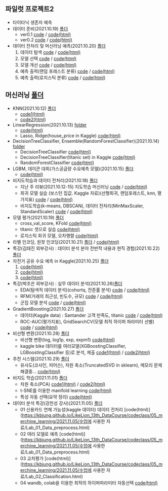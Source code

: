 ## 파일럿 프로젝트2
  + 타이타닉 생존자 예측
  + 데이터 준비(2021.10.19) [폴더](https://github.com/kbjung/LikeLion_13th_DataCourse/tree/main/codeclass/05_merchine_learning/2021.10.19(pilot_project_%EC%A4%80%EB%B9%84))
    - ver0.1 [code](https://github.com/kbjung/LikeLion_13th_DataCourse/blob/main/codeclass/05_merchine_learning/2021.10.19(pilot_project_%EC%A4%80%EB%B9%84)/2021.10.19-pilot_project_%EC%A4%80%EB%B9%84ver0.1(titanic).ipynb) / [code(html)](https://kbjung.github.io/LikeLion_13th_DataCourse/codeclass/05_merchine_learning/2021.10.19(pilot_project_준비)/2021.10.19-pilot_project_준비ver0.1(titanic).html)
    - ver0.2 [code](https://github.com/kbjung/LikeLion_13th_DataCourse/blob/main/codeclass/05_merchine_learning/2021.10.19(pilot_project_%EC%A4%80%EB%B9%84)/2021.10.19-pilot_project_%EC%A4%80%EB%B9%84ver0.2(titanic).ipynb) / [code(html)](https://kbjung.github.io/LikeLion_13th_DataCourse/codeclass/05_merchine_learning/2021.10.19(pilot_project_준비)/2021.10.19-pilot_project_준비ver0.2(titanic).html)
  + 데이터 전처리 및 머신러닝 예측(2021.10.20) [폴더](https://github.com/kbjung/LikeLion_13th_DataCourse/tree/main/codeclass/05_merchine_learning/2021.10.20(pilot_project))
    1. 데이터 탐색 [code](https://github.com/kbjung/LikeLion_13th_DataCourse/blob/main/codeclass/05_merchine_learning/2021.10.20(pilot_project)/2021.10.20-pilot_project_01_%EB%8D%B0%EC%9D%B4%ED%84%B0_%ED%83%90%EC%83%89(titanic).ipynb) / [code(html)](https://kbjung.github.io/LikeLion_13th_DataCourse/codeclass/05_merchine_learning/2021.10.20(pilot_project)/2021.10.20-pilot_project_01_데이터_탐색(titanic).html)
    2. 모델 선택 [code](https://github.com/kbjung/LikeLion_13th_DataCourse/blob/main/codeclass/05_merchine_learning/2021.10.20(pilot_project)/2021.10.20-pilot_project_02_%EB%AA%A8%EB%8D%B8_%EC%84%A0%ED%83%9D(titanic).ipynb) / [code(html)](https://kbjung.github.io/LikeLion_13th_DataCourse/codeclass/05_merchine_learning/2021.10.20(pilot_project)/2021.10.20-pilot_project_02_모델_선택(titanic).html)
    3. 모델 개선 [code](https://github.com/kbjung/LikeLion_13th_DataCourse/blob/main/codeclass/05_merchine_learning/2021.10.20(pilot_project)/2021.10.20-pilot_project_03_%EB%AA%A8%EB%8D%B8_%EA%B0%9C%EC%84%A0(titanic).ipynb) / [code(html)](https://kbjung.github.io/LikeLion_13th_DataCourse/codeclass/05_merchine_learning/2021.10.20(pilot_project)/2021.10.20-pilot_project_03_모델_개선(titanic).html)
    4. 예측 출력(랜덤 포레스트 분류) [code](https://github.com/kbjung/LikeLion_13th_DataCourse/blob/main/codeclass/05_merchine_learning/2021.10.20(pilot_project)/2021.10.20-pilot_project_04_%EC%98%88%EC%B8%A1_%EC%B6%9C%EB%A0%A5_(rf_c)(titanic).ipynb) / [code(html)](https://kbjung.github.io/LikeLion_13th_DataCourse/codeclass/05_merchine_learning/2021.10.20(pilot_project)/2021.10.20-pilot_project_04_예측_출력_(rf_c)(titanic).html)
    4. 예측 출력(로지스틱 분류) [code](https://github.com/kbjung/LikeLion_13th_DataCourse/blob/main/codeclass/05_merchine_learning/2021.10.20(pilot_project)/2021.10.20-pilot_project_04_%EC%98%88%EC%B8%A1_%EC%B6%9C%EB%A0%A5_(lg_c)(titanic).ipynb) / [code(html)](https://kbjung.github.io/LikeLion_13th_DataCourse/codeclass/05_merchine_learning/2021.10.20(pilot_project)/2021.10.20-pilot_project_04_예측_출력_(lg_c)(titanic).html)


## 머신러닝 [폴더](https://github.com/kbjung/LikeLion_13th_DataCourse/tree/main/codeclass/05_merchine_learning)
  + KNN(2021.10.12) [폴더](https://github.com/kbjung/LikeLion_13th_DataCourse/tree/main/codeclass/05_merchine_learning/2021.10.12)
    - [code1(html)](https://kbjung.github.io/LikeLion_13th_DataCourse/codeclass/05_merchine_learning/2021.10.12/2021.10.12/01_ML.html)
    - [code2(html)](https://kbjung.github.io/LikeLion_13th_DataCourse/codeclass/05_merchine_learning/2021.10.12/2021.10.12/02_KNN.html)
  + LinearRegression(2021.10.13) [folder](https://github.com/kbjung/LikeLion_13th_DataCourse/tree/main/codeclass/05_merchine_learning/2021.10.13)
    - [code(html)](https://kbjung.github.io/LikeLion_13th_DataCourse/codeclass/05_merchine_learning/2021.10.13/2021.10.13_01_LR.html) 
    - Lasso, Ridge(house_price in Kaggle) [code(html)](https://kbjung.github.io/LikeLion_13th_DataCourse/codeclass/05_merchine_learning/2021.10.13/2021.10.13-02_house_price.html)
  + DecisionTreeClassifier, Ensemble(RandomForestClassifier)(2021.10.14) [folder](https://github.com/kbjung/LikeLion_13th_DataCourse/tree/main/codeclass/05_merchine_learning/2021.10.14)
    - DecisionTreeClassifier [code(html)](https://kbjung.github.io/LikeLion_13th_DataCourse/codeclass/05_merchine_learning/2021.10.14/2021.10.14_01_decisiontree(colab).html)
    - DecisionTreeClassifier(titanic set) in Kaggle [code(html)](https://kbjung.github.io/LikeLion_13th_DataCourse/codeclass/05_merchine_learning/2021.10.14/2021.10.14_02-decisiontree-titanic.html)
    - RandomForestClassifier [code(html)](https://kbjung.github.io/LikeLion_13th_DataCourse/codeclass/05_merchine_learning/2021.10.14/2021.10.14_03_random_forest(colab).html)
  + LGBM, 데이콘 대회(가스공급량 수요예측 모델)(2021.10.15) [폴더](https://github.com/kbjung/LikeLion_13th_DataCourse/tree/main/codeclass/05_merchine_learning/2021.10.15)
    - [code(html)](https://kbjung.github.io/LikeLion_13th_DataCourse/codeclass/05_merchine_learning/2021.10.15/2021.10.15_01_gas_supply(dacon).html)
  + 비지도학습과 데이터 전처리(2021.10.18) [폴더](https://github.com/kbjung/LikeLion_13th_DataCourse/tree/main/codeclass/05_merchine_learning/2021.10.18)
    - 지난 주 리뷰(2021.10.12-15) 지도학습 머신러닝 [code](https://github.com/kbjung/LikeLion_13th_DataCourse/blob/main/codeclass/05_merchine_learning/2021.10.18/2021.10.18-01_review(2021.10.12-15).ipynb) / [code(html)](https://kbjung.github.io/LikeLion_13th_DataCourse/codeclass/05_merchine_learning/2021.10.18/2021.10.18-01_review(2021.10.12-15).html)
    - 회귀 모델 실습 (보스턴 집값. Kaggle 자료)(선형회귀, 랜덤포레스트, knn, 평가지표) [code](https://github.com/kbjung/LikeLion_13th_DataCourse/blob/main/codeclass/05_merchine_learning/2021.10.18/2021.10.18-02_ML.ipynb) / [code(html)](https://kbjung.github.io/LikeLion_13th_DataCourse/codeclass/05_merchine_learning/2021.10.18/2021.10.18-02_ML.html)
    - 비지도학습(k-means, DBSCAN), 데이터 전처리(MinMaxScaler, StandardScaler) [code](https://github.com/kbjung/LikeLion_13th_DataCourse/blob/main/codeclass/05_merchine_learning/2021.10.18/2021.10.18-03_%EB%B9%84%EC%A7%80%EB%8F%84%ED%95%99%EC%8A%B5%EA%B3%BC_%EB%8D%B0%EC%9D%B4%ED%84%B0_%EC%A0%84%EC%B2%98%EB%A6%AC.ipynb) / [code(html)](https://kbjung.github.io/LikeLion_13th_DataCourse/codeclass/05_merchine_learning/2021.10.18/2021.10.18-03_비지도학습과_데이터_전처리.html)
  + 모델 평가(2021.10.19) [폴더](https://github.com/kbjung/LikeLion_13th_DataCourse/tree/main/codeclass/05_merchine_learning/2021.10.19)
    - cross_val_score, KFold [code(html)](https://kbjung.github.io/LikeLion_13th_DataCourse/codeclass/05_merchine_learning/2021.10.19/2021.10.19-02_모델_평가.html)
    - titanic 셋으로 실습 [code(html)](https://kbjung.github.io/LikeLion_13th_DataCourse/codeclass/05_merchine_learning/2021.10.19/2021.10.19-03_모델_평가_실습(titanic).html)
    - 로지스틱 회귀 모델, 오차행렬 [code(html)](https://kbjung.github.io/LikeLion_13th_DataCourse/codeclass/05_merchine_learning/2021.10.19/2021.10.19-04_이진분류_평가지표.html)
  + 라벨 인코딩, 원핫 인코딩(2021.10.21) [폴더](https://github.com/kbjung/LikeLion_13th_DataCourse/tree/main/codeclass/05_merchine_learning/2021.10.21) / [code(html)](https://kbjung.github.io/LikeLion_13th_DataCourse/codeclass/05_merchine_learning/2021.10.21/2021.10.21-라벨인코딩_원핫인코딩.html)
  + 특강(김태진 외부강사) : 데이터 분석 분야 전반적 내용과 현직 경험(2021.10.22) [폴더](https://github.com/kbjung/LikeLion_13th_DataCourse/tree/main/codeclass/05_merchine_learning/2021.10.22(%ED%8A%B9%EA%B0%95))
  + 자전거 공유 수요 예측 in Kaggle(2021.10.25) [폴더](https://github.com/kbjung/LikeLion_13th_DataCourse/tree/main/codeclass/05_merchine_learning/2021.10.25)
    1. [code(html)](https://kbjung.github.io/LikeLion_13th_DataCourse/codeclass/05_merchine_learning/2021.10.25/2021.10.25-01_bike.html)
    2. [code(html)](https://kbjung.github.io/LikeLion_13th_DataCourse/codeclass/05_merchine_learning/2021.10.25/2021.10.25-02_bike.html)
    3. [code(html)](https://kbjung.github.io/LikeLion_13th_DataCourse/codeclass/05_merchine_learning/2021.10.25/2021.10.25-03_bike.html)
  + 특강(박조은 외부강사) : 실무 데이터 분석(2021.10.26)[폴더](https://github.com/kbjung/LikeLion_13th_DataCourse/tree/main/codeclass/05_merchine_learning/2021.10.26(%ED%8A%B9%EA%B0%95))
    - EDA(탐색적 데이터 분석)(cohortq, 잔존률 분석) [code](https://github.com/kbjung/LikeLion_13th_DataCourse/blob/main/codeclass/05_merchine_learning/2021.10.26(%ED%8A%B9%EA%B0%95)/01-basic-eda-input.ipynb) / [code(html)](https://kbjung.github.io/LikeLion_13th_DataCourse/codeclass/05_merchine_learning/2021.10.26(특강)/01-basic-eda-input.html)
    - RFM(거래의 최근성, 빈도수, 규모) [code](https://github.com/kbjung/LikeLion_13th_DataCourse/blob/main/codeclass/05_merchine_learning/2021.10.26(%ED%8A%B9%EA%B0%95)/02-RFM-input.ipynb) / [code(html)](https://kbjung.github.io/LikeLion_13th_DataCourse/codeclass/05_merchine_learning/2021.10.26(특강)/02-RFM-input.html)
    - 군집 모델 분석 [code](https://github.com/kbjung/LikeLion_13th_DataCourse/blob/main/codeclass/05_merchine_learning/2021.10.26(%ED%8A%B9%EA%B0%95)/03-clustering-input.ipynb) / [code(html)](https://kbjung.github.io/LikeLion_13th_DataCourse/codeclass/05_merchine_learning/2021.10.26(특강)/03-clustering-input.html)
  + GradientBoosting(2021.10.27) [폴더](https://github.com/kbjung/LikeLion_13th_DataCourse/tree/main/codeclass/05_merchine_learning/2021.10.27)
    - 데이터(Kaggle data) : Santander 고객 만족도, titanic [code](https://github.com/kbjung/LikeLion_13th_DataCourse/blob/main/codeclass/05_merchine_learning/2021.10.27/2021.10.27-01_GradientBoosting.ipynb) / [code(html)](https://kbjung.github.io/LikeLion_13th_DataCourse/codeclass/05_merchine_learning/2021.10.27/2021.10.27-01_GradientBoosting.html)
    - ROC-AUC(평가지표), GridSearchCV(모델 최적 하이퍼 파라미터 선별) [code](https://github.com/kbjung/LikeLion_13th_DataCourse/blob/main/codeclass/05_merchine_learning/2021.10.27/2021.10.27-02_santander.ipynb) / [code(html)](https://kbjung.github.io/LikeLion_13th_DataCourse/codeclass/05_merchine_learning/2021.10.27/2021.10.27-02_santander.html)
  + 비선형 변환(2021.10.28) [폴더](https://github.com/kbjung/LikeLion_13th_DataCourse/tree/main/codeclass/05_merchine_learning/2021.10.28)
    - 비선형 변환(log, log1p, exp, expm1) [code(html)](https://kbjung.github.io/LikeLion_13th_DataCourse/codeclass/05_merchine_learning/2021.10.28/2021.10.28-01_비선형_변환.html)
    - kaggle bike 데이터를 여러모델(XGBoostingClassifier, LGBoostingClassifier 등)로 분석, 제출 [code1(html)](https://kbjung.github.io/LikeLion_13th_DataCourse/codeclass/05_merchine_learning/2021.10.28/2021.10.28-02_bike.html) / [code2(html)](https://kbjung.github.io/LikeLion_13th_DataCourse/codeclass/05_merchine_learning/2021.10.28/2021.10.28-03_bike.html)
  + 추천 시스템(2021.10.29) [폴더](https://github.com/kbjung/LikeLion_13th_DataCourse/tree/main/codeclass/05_merchine_learning/2021.10.29)
    - 유사도(코사인, 피어슨), 차원 축소(TruncatedSVD in sklearn), 메모리 문제 해결중... [code(html)](https://kbjung.github.io/LikeLion_13th_DataCourse/codeclass/05_merchine_learning/2021.10.29/2021.10.29-01_추천_시스템.html)
  + 비지도 학습(2021.11.01) [폴더](https://github.com/kbjung/LikeLion_13th_DataCourse/tree/main/codeclass/05_merchine_learning/2021.11.01)
    - 차원 축소(PCA) [code1(html)](https://kbjung.github.io/LikeLion_13th_DataCourse/codeclass/05_merchine_learning/2021.11.01/2021.11.01-01_차원축소_PCA.html) / [code2(html)](https://kbjung.github.io/LikeLion_13th_DataCourse/codeclass/05_merchine_learning/2021.11.01/2021.11.01-02_PCA.html)
    - t-SNE를 이용한 manifold learning [code(html)](https://kbjung.github.io/LikeLion_13th_DataCourse/codeclass/05_merchine_learning/2021.11.01/2021.11.01-03_PCA_차원_축소-tsne.html)
    - 특성 자동 선택(요약 정리) [code(html)](https://kbjung.github.io/LikeLion_13th_DataCourse/codeclass/05_merchine_learning/2021.11.01/2021.11.01-04_특성_자동_선택.html)
  + 데이터 분석 특강(강천성 강사)(2021.11.05) [폴더](https://github.com/kbjung/LikeLion_13th_DataCourse/tree/main/codeclass/05_merchine_learning/2021.11.05)
    - 01 신용카드 연체 가능성(kaggle 데이터) 데이터 전처리 [code(html)](https://kbjung.github.io/LikeLion_13th_DataCourse/codeclass/05_merchine_learning/2021.11.05/수업에 사용한 자료/Lab_01_Data_preprocess.html)
    - 02 여러 모델로 예측 [code(html)](https://kbjung.github.io/LikeLion_13th_DataCourse/codeclass/05_merchine_learning/2021.11.05/수업에 사용한 료/Lab_01_Data_preprocess.html)
    - 03 교차평가 [code(html)](https://kbjung.github.io/LikeLion_13th_DataCourse/codeclass/05_merchine_learning/2021.11.05/수업에 사용한 자료/Lab_02_Classification.html)
    - 04 wandb, colab을 이용한 최적의 하이퍼파라미터 자동선택 [code(html)](https://kbjung.github.io/LikeLion_13th_DataCourse/codeclass/05_merchine_learning/2021.11.05/mycode/Lab_04_WanDB.html)
